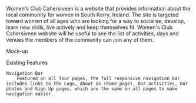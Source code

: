Women's Club Cahersiveen is a website that provides information about the local community for women in South Kerry, Ireland. The site is targeted toward women of all ages who are looking for a way to socialise, develop, learn new skills, live actively and keep themselves fit. Women's Club Cahersiveen website will be useful to see the list of activities, days and venues the members of the community can join any of them.

Mock-up

Existing Features

    Navigation Bar
        Featured on all four pages, the full responsive navigation bar includes links to the Logo, About Us (home page), Our activities, Our photos and Sign Up pages, which are the same on all pages to make navigation easier.
        

